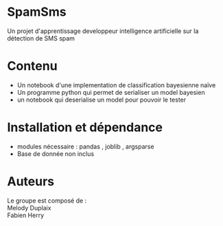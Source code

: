 # SpamSms
Un projet d'apprentissage developpeur intelligence artificielle sur la détection de SMS spam  

# Contenu
- Un notebook d'une implementation de classification bayesienne naïve  
- Un programme python qui permet de serialiser un model bayesien  
- un notebook qui deserialise un model pour pouvoir le tester  

# Installation et dépendance
- modules nécessaire : pandas , joblib , argsparse  
- Base de donnée non inclus  

# Auteurs
Le groupe est composé de :  
Melody Duplaix  
Fabien Herry  